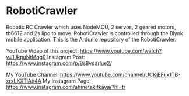 # RobotiCrawler
Robotic RC Crawler which uses NodeMCU, 2 servos, 2 geared motors, tb6612 and 2s lipo to move. RobotiCrawler is controlled through the Blynk mobile application. This is the Ardunio repository of the RobotiCrawler.

YouTube Video of this project: https://www.youtube.com/watch?v=1JkpuNtMqg0
Instagram Post: https://www.instagram.com/p/Bs8vdarlue2/

My YouTube Channel: https://www.youtube.com/channel/UCKjEFux1TB-xrxLXXTlAb4A
My Instagram Page: https://www.instagram.com/ahmetakifkaya/?hl=tr
